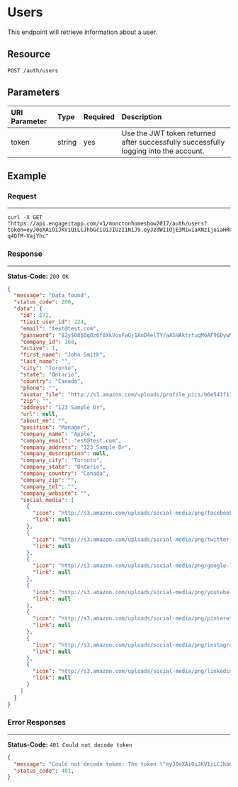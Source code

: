 # Users

This endpoint will retrieve information about a user.

## Resource

```
POST /auth/users
```

## Parameters

URI Parameter | Type   | Required | Description
:------------ | :----- | :------- | :-----------------------------------------------------------------------------------
token         | string | yes      | Use the JWT token returned after successfully successfully logging into the account.

## Example

### Request

--------------------------------------------------------------------------------

```
curl -X GET "https://api.engageitapp.com/v1/monctonhomeshow2017/auth/users?token=eyJ0eXAiOiJKV1QiLCJhbGciOiJIUzI1NiJ9.eyJzdWIiOjE3MiwiaXNzIjoiaHR0cDpcL1wvY29uZi1zdGcucHJvaHViLmlvXC9hcGlcL2F1dGhcL2xvZ2luIiwiaWF0IjoxNDg4NjU5MjQ4LCJleHAiOjE0ODkwOTEyNDgsIm5iZiI6MTQ4ODY1OTI0OCwianRpIjoiMzk3NTFjNGQ0NWJmYWUwMTY5MjBjMGNkYTU0ZTI2MWUifQ.hQrXeXEnEhgflmRbfM0klQfLKS_q6Z-q4QfM-VajYhc"
```

### Response

--------------------------------------------------------------------------------

**Status-Code:** `200 OK`

```json
{
  "message": "Data found",
  "status_code": 200,
  "data": {
    "id": 172,
    "tieit_user_id": 224,
    "email": "test@test.com",
    "password": "$2y$08$0q0z6f8XkVoxFwGj1AnD4elTY/aASHAktrtuqM6AF96DywMcSuVWG",
    "company_id": 168,
    "active": 1,
    "first_name": "John Smith",
    "last_name": "",
    "city": "Toronto",
    "state": "Ontario",
    "country": "Canada",
    "phone": "",
    "avatar_file": "http://s3.amazon.com/uploads/profile_pics/b6e541f13ca5830373f0ad2681a41ba7.png",
    "zip": "",
    "address": "123 Sample Dr",
    "url": null,
    "about_me": "",
    "position": "Manager",
    "company_name": "Apple",
    "company_email": "est@test.com",
    "company_address": "123 Sample Dr",
    "company_description": null,
    "company_city": "Toronto",
    "company_state": "Ontario",
    "company_country": "Canada",
    "company_zip": "",
    "company_tel": "",
    "company_website": "",
    "social_media": [
      {
        "icon": "http://s3.amazon.com/uploads/social-media/png/facebook-logo.png",
        "link": null
      },
      {
        "icon": "http://s3.amazon.com/uploads/social-media/png/twitter-logo.png",
        "link": null
      },
      {
        "icon": "http://s3.amazon.com/uploads/social-media/png/google-logo.png",
        "link": null
      },
      {
        "icon": "http://s3.amazon.com/uploads/social-media/png/youtube-logo.png",
        "link": null
      },
      {
        "icon": "http://s3.amazon.com/uploads/social-media/png/pinterest-logo.png",
        "link": null
      },
      {
        "icon": "http://s3.amazon.com/uploads/social-media/png/instagram-logo.png",
        "link": null
      },
      {
        "icon": "http://s3.amazon.com/uploads/social-media/png/linkedin-logo.png",
        "link": null
      }
    ]
  }
}
```

### Error Responses

--------------------------------------------------------------------------------

**Status-Code:** `401 Could not decode token`

```json
{
  "message": "Could not decode token: The token \"eyJ0eXAiOiJKV1iLCJhbGciOiJIUzI1NiJ9.eyJzdWIiOjE3MiwiaXNzIjoiaHR0cDpcL1wvY29uZi1zdGcucHJvaHViLmlvXC9hcGlcL2F1dGhcL2xvZ2luIiwiaWF0IjoxNDg4NjU5MjQ4LCJleHAiOjE0ODkwOTEyNDgsIm5iZiI6MTQ4ODY1OTI0OCwianRpIjoiMzk3NTFjNGQ0NWJmYWUwMTY5MjBjMGNkYTU0ZTI2MWUifQ.hQrXeXEnEhgflmRbfM0klQfLKS_q6Z-q4QfM-VajYhc\" is an invalid JWS",
  "status_code": 401,
}
```
